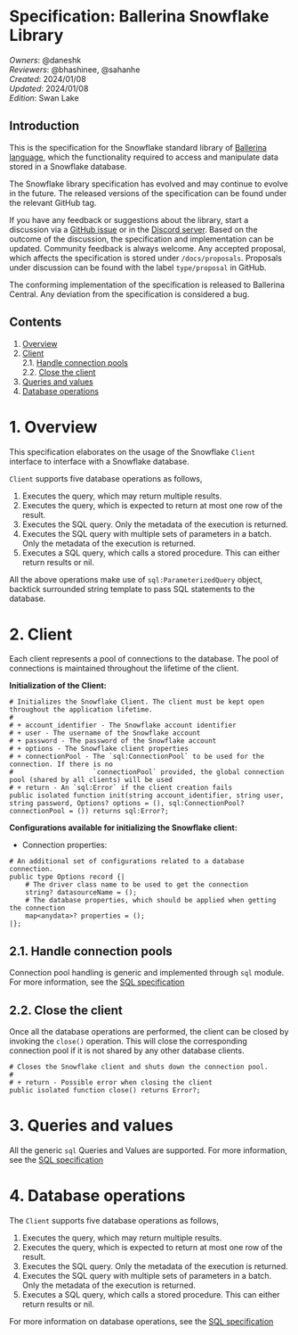 # Specification: Ballerina Snowflake Library

_Owners_: @daneshk  
_Reviewers_: @bhashinee, @sahanhe  
_Created_: 2024/01/08   
_Updated_: 2024/01/08  
_Edition_: Swan Lake  

## Introduction

This is the specification for the Snowflake standard library of [Ballerina language](https://ballerina.io/), which the functionality required to access and manipulate data stored in a Snowflake database.  

The Snowflake library specification has evolved and may continue to evolve in the future. The released versions of the specification can be found under the relevant GitHub tag. 

If you have any feedback or suggestions about the library, start a discussion via a [GitHub issue](https://github.com/ballerina-platform/ballerina-standard-library/issues) or in the [Discord server](https://discord.gg/ballerinalang). Based on the outcome of the discussion, the specification and implementation can be updated. Community feedback is always welcome. Any accepted proposal, which affects the specification is stored under `/docs/proposals`. Proposals under discussion can be found with the label `type/proposal` in GitHub.

The conforming implementation of the specification is released to Ballerina Central. Any deviation from the specification is considered a bug.

## Contents

1. [Overview](#1-overview)
2. [Client](#2-client)  
   2.1. [Handle connection pools](#21-handle-connection-pools)  
   2.2. [Close the client](#22-close-the-client)
3. [Queries and values](#3-queries-and-values)
4. [Database operations](#4-database-operations)

# 1. Overview

This specification elaborates on the usage of the Snowflake `Client` interface to interface with a Snowflake database.

`Client` supports five database operations as follows,
1. Executes the query, which may return multiple results.
2. Executes the query, which is expected to return at most one row of the result.
3. Executes the SQL query. Only the metadata of the execution is returned.
4. Executes the SQL query with multiple sets of parameters in a batch. Only the metadata of the execution is returned.
5. Executes a SQL query, which calls a stored procedure. This can either return results or nil.

All the above operations make use of `sql:ParameterizedQuery` object, backtick surrounded string template to pass
SQL statements to the database.

# 2. Client

Each client represents a pool of connections to the database. The pool of connections is maintained throughout the lifetime of the client.

**Initialization of the Client:**
```ballerina
# Initializes the Snowflake Client. The client must be kept open throughout the application lifetime.
#
# + account_identifier - The Snowflake account identifier
# + user - The username of the Snowflake account
# + password - The password of the Snowflake account
# + options - The Snowflake client properties
# + connectionPool - The `sql:ConnectionPool` to be used for the connection. If there is no
#                    `connectionPool` provided, the global connection pool (shared by all clients) will be used
# + return - An `sql:Error` if the client creation fails
public isolated function init(string account_identifier, string user, string password, Options? options = (), sql:ConnectionPool? connectionPool = ()) returns sql:Error?;
```

**Configurations available for initializing the Snowflake client:**
* Connection properties:
```ballerina
# An additional set of configurations related to a database connection.
public type Options record {|
    # The driver class name to be used to get the connection
    string? datasourceName = ();
    # The database properties, which should be applied when getting the connection
    map<anydata>? properties = ();
|};
```

## 2.1. Handle connection pools

Connection pool handling is generic and implemented through `sql` module. For more information, see the
[SQL specification](https://github.com/ballerina-platform/module-ballerina-sql/blob/master/docs/spec/spec.md#21-connection-pool-handling)

## 2.2. Close the client

Once all the database operations are performed, the client can be closed by invoking the `close()`
operation. This will close the corresponding connection pool if it is not shared by any other database clients.

```ballerina
# Closes the Snowflake client and shuts down the connection pool.
#
# + return - Possible error when closing the client
public isolated function close() returns Error?;
```

# 3. Queries and values

All the generic `sql` Queries and Values are supported. For more information, see the
[SQL specification](https://github.com/ballerina-platform/module-ballerina-sql/blob/master/docs/spec/spec.md#3-queries-and-values)

# 4. Database operations

The `Client` supports five database operations as follows,
1. Executes the query, which may return multiple results.
2. Executes the query, which is expected to return at most one row of the result.
3. Executes the SQL query. Only the metadata of the execution is returned.
4. Executes the SQL query with multiple sets of parameters in a batch. Only the metadata of the execution is returned.
5. Executes a SQL query, which calls a stored procedure. This can either return results or nil.

For more information on database operations, see the [SQL specification](https://github.com/ballerina-platform/module-ballerina-sql/blob/master/docs/spec/spec.md#4-database-operations)

